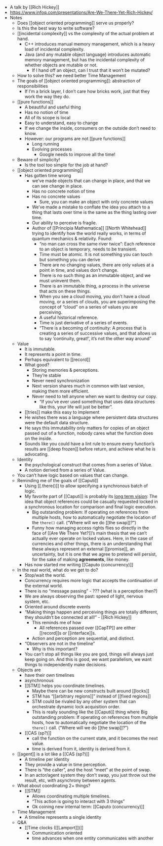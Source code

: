 - A talk by [[Rich Hickey]]
- https://www.infoq.com/presentations/Are-We-There-Yet-Rich-Hickey/
- Notes
    - Does [[object oriented programming]] serve us properly?
    - Is this the best way to write software?
    - [[incidental complexity]] vs the complexity of the actual problem at hand.
        - C++ introduces manual memory management, which is a heavy load of incidental complexity.
        - Java (and any mutable object language) introduces automatic memory management, but has the incidental complexity of whether objects are mutable or not.
            - If I hand off an object, can I trust that it won’t be mutated?
    - How to solve this? we need better Time Management
    - The goals of [[object oriented programming]]: abstraction of responsibilities
        - If I’m a brick layer, I don’t care how bricks work, just that they work the way they do.
    - [[pure functions]]
        - A beautiful and useful thing
        - Has no notion of time
        - All of its scope is local
        - Easy to understand, easy to change
        - If we change the inside, consumers on the outside don’t need to know.
        - However: our programs are not [[pure functions]]
            - Long running
            - Evolving processes
                - Google needs to improve all the time!
    - Beware of simplicity!
        - Is the tool too simple for the job at hand?
    - [[object oriented programming]]
        - Has gotten time wrong
            - we’ve made objects that can change in place, and that we can see change in place.
            - Has no concrete notion of time
            - Has no concrete values
                - Sure, you can make an object with only concrete values
            - We’ve made a mistake to conflate the idea you attach to a thing that lasts over time is the same as the thing lasting over time.
            - Our ability to perceive is fragile.
            - Author of [[Principia Mathematica]] [[North Whitehead]] trying to identify how the world really works, in terms of quantum mechanics & relativity. Found:
                - “no man can cross the same river twice”: Each reference to an object is temporary, needs to be transient.
                - Time must be atomic. It is not something you can touch but something you can derive
                - There are no changing values, there are only values at a point in time, and values don’t change.
                - There is no such thing as an immutable object, and we must uninvent them.
                - There is an immutable thing, a process in the universe that acts on these things.
                - When you see a cloud moving, you don’t have a cloud moving, or a series of clouds, you are superimposing the concept of “cloud” on a series of values you are perceiving.
                - A useful historical reference.
                - Time is just derivative of a series of events.
                - “There is a becoming of continuity: A process that is creating a series of successive values, and that allows us to say ‘continuity, great!’, it’s not the other way around”
    - Value
        - It is immutable.
        - It represents a point in time.
        - Perhaps equivalent to [[record]]
        - What good?
            - Storing memories & perceptions.
            - They’re stable
            - Never need synchronization
            - Next version shares much in common with last version, making them more efficient.
            - Never need to tell anyone when we want to destroy our copy.
                - “If you’ve ever used something that uses data structures like this, your life will just be better”.
        - [[tries]] make this easy to implement
        - He wishes there was a language where persistent data structures were the default data structure.
        - He says this immutability only matters for copies of an object passed out of a function, nobody cares what the function does on the inside.
        - Sounds like you could have a lint rule to ensure every function’s results are [[deep frozen]] before return, and achieve what he is advocating.
    - Identity
        - the psychological construct that comes from a series of Value.
        - A notion derived from a series of Value.
    - You can’t have logic based on values that can change.
    - Reminding me of the goals of [[Caputi]]
        - Using [[.there()]] to allow specifying a synchronous batch of logic.
        - My favorite part of [[Caputi]] is probably its [long term vision](https://github.com/danfinlay/caputi#long-term-vision): The idea that object references could be casually requested locked in a synchronous location for comparison and final logic execution.
            - Big outstanding problem: If operating on references from multiple hosts, how to automatically negotiate the location of the `there()` call. (“Where will we do [[the swap]]?”)
            - Funny how managing access rights flies so directly in the face of [[Are We There Yet?]]’s main thesis that we can’t actually ever operate on locked values. Here, in the case of currencies and other things, there is an understanding that these always represent an external [[promise]], an uncertainty, but it is one that we agree to pretend will persist, for the sake of making __agreements__, like money.
        - Has now started me writing [[Caputo (concurrency)]]
    - In the real world, what do we get to do?
        - Stop/wait the world.
        - Concurrency requires more logic that accepts the continuation of the external world.
        - There is no “message passing” - ??? (what is a perception then?)
        - We are always observing the past: speed of light, nervous system, etc.
        - Oriented around discrete events
        - “Making things happen and perceiving things are totally different, they shouldn’t be connected at all!” - [[Rich Hickey]]
            - This reminds me of how 
                - All references passed over [[CapTP]] are either [[record]]s or [[interface]]s.
            - Action and perception are sequential, and distinct.
        - “Observers are not in the timeline”
            - Why is this important?
        - You can’t stop all things like you are god, things will always just keep going on. And this is good, we want parallelism, we want things to independently make decisions.
    - Objects are
        - have their own timelines
        - asynchronous
        - [[STM]] helps you coordinate timelines.
            - Maybe there can be new constructs built around [[locks]]
            - STM has “[[arbitrary regions]]” instead of [[fixed regions]]
            - STM could be rivaled by any other system that can orchestrate dynamic lock acquisition order.
            - This is really sounding like the [[Caputi]] thing where Big outstanding problem: If operating on references from multiple hosts, how to automatically negotiate the location of the `there()` call. (“Where will we do [[the swap]]?”)
        - [[CAS (sp?)]]
            - call the function on the current state, and it becomes the next value.
            - time is derived from it, identity is derived from it.
    - [[agent]] is a lot like a [[CAS (sp?)]]
        - A timeline per identity
        - They provide a value in time perception.
        - There is “the caller”, and the host “meet” at the point of swap.
        - In an actor/agent system they don’t swap, you just throw out the result, etc, with asynchrony between agents.
    - What about coordinating 2+ things?
        - [[STM]]
            - Allows coordinating multiple timelines.
            - “This action is going to interact with 3 things”
            - Ok coining new internal term: [[Caputo (concurrency)]] 
    - Time Management
        - A timeline represents a single identity
    - Q&A
        - [[Time clocks ([[Lamport]])]]
            - Communication oriented
            - time advances when one entity communicates with another
